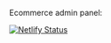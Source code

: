 Ecommerce admin panel:


[![Netlify Status](https://api.netlify.com/api/v1/badges/46ea048d-d7bb-498e-a405-22b1089c11e0/deploy-status)](https://app.netlify.com/sites/supercell-ecom-admin/deploys)
